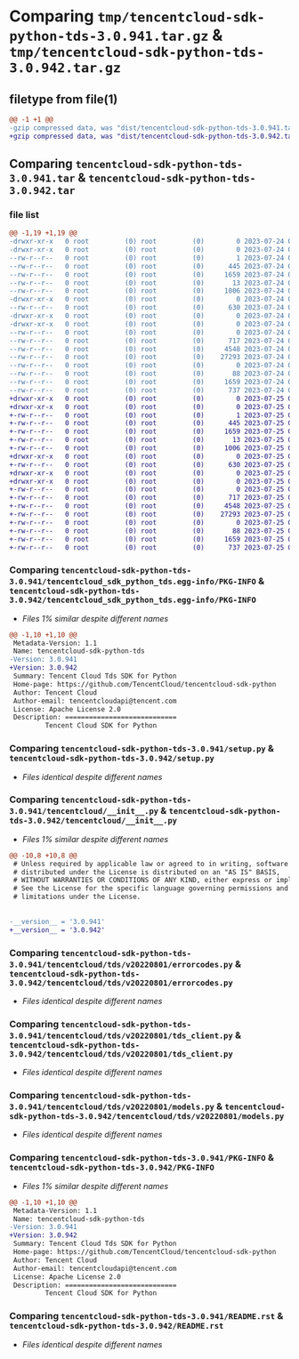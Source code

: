 # Comparing `tmp/tencentcloud-sdk-python-tds-3.0.941.tar.gz` & `tmp/tencentcloud-sdk-python-tds-3.0.942.tar.gz`

## filetype from file(1)

```diff
@@ -1 +1 @@
-gzip compressed data, was "dist/tencentcloud-sdk-python-tds-3.0.941.tar", last modified: Mon Jul 24 00:45:31 2023, max compression
+gzip compressed data, was "dist/tencentcloud-sdk-python-tds-3.0.942.tar", last modified: Tue Jul 25 04:26:57 2023, max compression
```

## Comparing `tencentcloud-sdk-python-tds-3.0.941.tar` & `tencentcloud-sdk-python-tds-3.0.942.tar`

### file list

```diff
@@ -1,19 +1,19 @@
-drwxr-xr-x   0 root         (0) root         (0)        0 2023-07-24 00:45:31.000000 tencentcloud-sdk-python-tds-3.0.941/
-drwxr-xr-x   0 root         (0) root         (0)        0 2023-07-24 00:45:31.000000 tencentcloud-sdk-python-tds-3.0.941/tencentcloud_sdk_python_tds.egg-info/
--rw-r--r--   0 root         (0) root         (0)        1 2023-07-24 00:45:31.000000 tencentcloud-sdk-python-tds-3.0.941/tencentcloud_sdk_python_tds.egg-info/dependency_links.txt
--rw-r--r--   0 root         (0) root         (0)      445 2023-07-24 00:45:31.000000 tencentcloud-sdk-python-tds-3.0.941/tencentcloud_sdk_python_tds.egg-info/SOURCES.txt
--rw-r--r--   0 root         (0) root         (0)     1659 2023-07-24 00:45:31.000000 tencentcloud-sdk-python-tds-3.0.941/tencentcloud_sdk_python_tds.egg-info/PKG-INFO
--rw-r--r--   0 root         (0) root         (0)       13 2023-07-24 00:45:31.000000 tencentcloud-sdk-python-tds-3.0.941/tencentcloud_sdk_python_tds.egg-info/top_level.txt
--rw-r--r--   0 root         (0) root         (0)     1006 2023-07-24 00:45:31.000000 tencentcloud-sdk-python-tds-3.0.941/setup.py
-drwxr-xr-x   0 root         (0) root         (0)        0 2023-07-24 00:45:31.000000 tencentcloud-sdk-python-tds-3.0.941/tencentcloud/
--rw-r--r--   0 root         (0) root         (0)      630 2023-07-24 00:45:31.000000 tencentcloud-sdk-python-tds-3.0.941/tencentcloud/__init__.py
-drwxr-xr-x   0 root         (0) root         (0)        0 2023-07-24 00:45:31.000000 tencentcloud-sdk-python-tds-3.0.941/tencentcloud/tds/
-drwxr-xr-x   0 root         (0) root         (0)        0 2023-07-24 00:45:31.000000 tencentcloud-sdk-python-tds-3.0.941/tencentcloud/tds/v20220801/
--rw-r--r--   0 root         (0) root         (0)        0 2023-07-24 00:45:31.000000 tencentcloud-sdk-python-tds-3.0.941/tencentcloud/tds/v20220801/__init__.py
--rw-r--r--   0 root         (0) root         (0)      717 2023-07-24 00:45:31.000000 tencentcloud-sdk-python-tds-3.0.941/tencentcloud/tds/v20220801/errorcodes.py
--rw-r--r--   0 root         (0) root         (0)     4548 2023-07-24 00:45:31.000000 tencentcloud-sdk-python-tds-3.0.941/tencentcloud/tds/v20220801/tds_client.py
--rw-r--r--   0 root         (0) root         (0)    27293 2023-07-24 00:45:31.000000 tencentcloud-sdk-python-tds-3.0.941/tencentcloud/tds/v20220801/models.py
--rw-r--r--   0 root         (0) root         (0)        0 2023-07-24 00:45:31.000000 tencentcloud-sdk-python-tds-3.0.941/tencentcloud/tds/__init__.py
--rw-r--r--   0 root         (0) root         (0)       88 2023-07-24 00:45:31.000000 tencentcloud-sdk-python-tds-3.0.941/setup.cfg
--rw-r--r--   0 root         (0) root         (0)     1659 2023-07-24 00:45:31.000000 tencentcloud-sdk-python-tds-3.0.941/PKG-INFO
--rw-r--r--   0 root         (0) root         (0)      737 2023-07-24 00:45:31.000000 tencentcloud-sdk-python-tds-3.0.941/README.rst
+drwxr-xr-x   0 root         (0) root         (0)        0 2023-07-25 04:26:57.000000 tencentcloud-sdk-python-tds-3.0.942/
+drwxr-xr-x   0 root         (0) root         (0)        0 2023-07-25 04:26:57.000000 tencentcloud-sdk-python-tds-3.0.942/tencentcloud_sdk_python_tds.egg-info/
+-rw-r--r--   0 root         (0) root         (0)        1 2023-07-25 04:26:57.000000 tencentcloud-sdk-python-tds-3.0.942/tencentcloud_sdk_python_tds.egg-info/dependency_links.txt
+-rw-r--r--   0 root         (0) root         (0)      445 2023-07-25 04:26:57.000000 tencentcloud-sdk-python-tds-3.0.942/tencentcloud_sdk_python_tds.egg-info/SOURCES.txt
+-rw-r--r--   0 root         (0) root         (0)     1659 2023-07-25 04:26:57.000000 tencentcloud-sdk-python-tds-3.0.942/tencentcloud_sdk_python_tds.egg-info/PKG-INFO
+-rw-r--r--   0 root         (0) root         (0)       13 2023-07-25 04:26:57.000000 tencentcloud-sdk-python-tds-3.0.942/tencentcloud_sdk_python_tds.egg-info/top_level.txt
+-rw-r--r--   0 root         (0) root         (0)     1006 2023-07-25 04:26:57.000000 tencentcloud-sdk-python-tds-3.0.942/setup.py
+drwxr-xr-x   0 root         (0) root         (0)        0 2023-07-25 04:26:57.000000 tencentcloud-sdk-python-tds-3.0.942/tencentcloud/
+-rw-r--r--   0 root         (0) root         (0)      630 2023-07-25 04:26:57.000000 tencentcloud-sdk-python-tds-3.0.942/tencentcloud/__init__.py
+drwxr-xr-x   0 root         (0) root         (0)        0 2023-07-25 04:26:57.000000 tencentcloud-sdk-python-tds-3.0.942/tencentcloud/tds/
+drwxr-xr-x   0 root         (0) root         (0)        0 2023-07-25 04:26:57.000000 tencentcloud-sdk-python-tds-3.0.942/tencentcloud/tds/v20220801/
+-rw-r--r--   0 root         (0) root         (0)        0 2023-07-25 04:26:57.000000 tencentcloud-sdk-python-tds-3.0.942/tencentcloud/tds/v20220801/__init__.py
+-rw-r--r--   0 root         (0) root         (0)      717 2023-07-25 04:26:57.000000 tencentcloud-sdk-python-tds-3.0.942/tencentcloud/tds/v20220801/errorcodes.py
+-rw-r--r--   0 root         (0) root         (0)     4548 2023-07-25 04:26:57.000000 tencentcloud-sdk-python-tds-3.0.942/tencentcloud/tds/v20220801/tds_client.py
+-rw-r--r--   0 root         (0) root         (0)    27293 2023-07-25 04:26:57.000000 tencentcloud-sdk-python-tds-3.0.942/tencentcloud/tds/v20220801/models.py
+-rw-r--r--   0 root         (0) root         (0)        0 2023-07-25 04:26:57.000000 tencentcloud-sdk-python-tds-3.0.942/tencentcloud/tds/__init__.py
+-rw-r--r--   0 root         (0) root         (0)       88 2023-07-25 04:26:57.000000 tencentcloud-sdk-python-tds-3.0.942/setup.cfg
+-rw-r--r--   0 root         (0) root         (0)     1659 2023-07-25 04:26:57.000000 tencentcloud-sdk-python-tds-3.0.942/PKG-INFO
+-rw-r--r--   0 root         (0) root         (0)      737 2023-07-25 04:26:57.000000 tencentcloud-sdk-python-tds-3.0.942/README.rst
```

### Comparing `tencentcloud-sdk-python-tds-3.0.941/tencentcloud_sdk_python_tds.egg-info/PKG-INFO` & `tencentcloud-sdk-python-tds-3.0.942/tencentcloud_sdk_python_tds.egg-info/PKG-INFO`

 * *Files 1% similar despite different names*

```diff
@@ -1,10 +1,10 @@
 Metadata-Version: 1.1
 Name: tencentcloud-sdk-python-tds
-Version: 3.0.941
+Version: 3.0.942
 Summary: Tencent Cloud Tds SDK for Python
 Home-page: https://github.com/TencentCloud/tencentcloud-sdk-python
 Author: Tencent Cloud
 Author-email: tencentcloudapi@tencent.com
 License: Apache License 2.0
 Description: ============================
         Tencent Cloud SDK for Python
```

### Comparing `tencentcloud-sdk-python-tds-3.0.941/setup.py` & `tencentcloud-sdk-python-tds-3.0.942/setup.py`

 * *Files identical despite different names*

### Comparing `tencentcloud-sdk-python-tds-3.0.941/tencentcloud/__init__.py` & `tencentcloud-sdk-python-tds-3.0.942/tencentcloud/__init__.py`

 * *Files 1% similar despite different names*

```diff
@@ -10,8 +10,8 @@
 # Unless required by applicable law or agreed to in writing, software
 # distributed under the License is distributed on an "AS IS" BASIS,
 # WITHOUT WARRANTIES OR CONDITIONS OF ANY KIND, either express or implied.
 # See the License for the specific language governing permissions and
 # limitations under the License.
 
 
-__version__ = '3.0.941'
+__version__ = '3.0.942'
```

### Comparing `tencentcloud-sdk-python-tds-3.0.941/tencentcloud/tds/v20220801/errorcodes.py` & `tencentcloud-sdk-python-tds-3.0.942/tencentcloud/tds/v20220801/errorcodes.py`

 * *Files identical despite different names*

### Comparing `tencentcloud-sdk-python-tds-3.0.941/tencentcloud/tds/v20220801/tds_client.py` & `tencentcloud-sdk-python-tds-3.0.942/tencentcloud/tds/v20220801/tds_client.py`

 * *Files identical despite different names*

### Comparing `tencentcloud-sdk-python-tds-3.0.941/tencentcloud/tds/v20220801/models.py` & `tencentcloud-sdk-python-tds-3.0.942/tencentcloud/tds/v20220801/models.py`

 * *Files identical despite different names*

### Comparing `tencentcloud-sdk-python-tds-3.0.941/PKG-INFO` & `tencentcloud-sdk-python-tds-3.0.942/PKG-INFO`

 * *Files 1% similar despite different names*

```diff
@@ -1,10 +1,10 @@
 Metadata-Version: 1.1
 Name: tencentcloud-sdk-python-tds
-Version: 3.0.941
+Version: 3.0.942
 Summary: Tencent Cloud Tds SDK for Python
 Home-page: https://github.com/TencentCloud/tencentcloud-sdk-python
 Author: Tencent Cloud
 Author-email: tencentcloudapi@tencent.com
 License: Apache License 2.0
 Description: ============================
         Tencent Cloud SDK for Python
```

### Comparing `tencentcloud-sdk-python-tds-3.0.941/README.rst` & `tencentcloud-sdk-python-tds-3.0.942/README.rst`

 * *Files identical despite different names*


